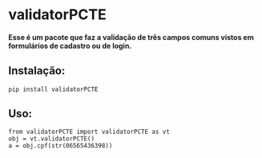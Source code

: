 validatorPCTE
============

#### Esse é um pacote que faz a validação de três campos comuns vistos em formulários de cadastro ou de login.


## Instalação:

    pip install validatorPCTE

## Uso:

    from validatorPCTE import validatorPCTE as vt
    obj = vt.validatorPCTE()
    a = obj.cpf(str(06565436398))
